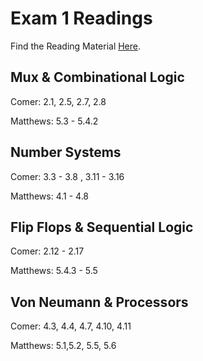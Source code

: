 # Exam 1 Readings

Find the Reading Material [Here](https://github.com/abhivemp/arch/tree/master/reading-material). 

## Mux & Combinational Logic

Comer: 2.1, 2.5, 2.7, 2.8

Matthews: 5.3 - 5.4.2

## Number Systems 

Comer: 3.3 - 3.8 , 3.11 - 3.16

Matthews: 4.1 - 4.8 

## Flip Flops & Sequential Logic

Comer: 2.12 - 2.17

Matthews: 5.4.3 - 5.5

## Von Neumann & Processors

Comer: 4.3, 4.4, 4.7, 4.10, 4.11

Matthews: 5.1,5.2, 5.5, 5.6